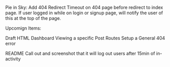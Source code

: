 <!-- NPM Packages:
	npm i express-handlebars
	npm i mysql2
	npm i sequelize
	npm i dotenv
	npm i bcrypt
	npm i express-session
	npm i connect-session-sequelize -->
	
<!-- Database Structure:

	Users Table
		User ID (PK, Auto Inc, FK (posts & Comments)
		User Name (VARCHAR(30), Not NULL)
		Password  (VARCHAR(30), Not NULL)
		Date created (DEFAULT)
		Date Updated (DEFAULT)
		
	Posts Table
		Post ID  (PK, Auto Inc)
		Post Title (VARCHAR(60), Not NULL)
		Post Body (Text, not null
		User ID (INT, Not Null,  FK User ID)
		Date Created (DEFAULT)
		Date Updated (DEFAULT)
		
	Comments Table
		Comment ID (PK, Auto Inc)
		Post ID (INT, FK posts)
		Commenting User ID (INT, FK User ID)
		Comment
		Date Created (DEFAULT)
		Date Updated (DEFAULT) -->
		


Pie in Sky:
	Add 404 Redirect
		Timeout on 404 page before redirect to index page.
	If user logged in while on login or signup page, will notify the user of this at the top of the page.


Upcomign Items:

Draft HTML
    Dashboard
	Viewing a specific Post
Routes
    Setup a General 404 error 

README
	Call out and screenshot that it will log out users after 15min of in-activity
